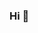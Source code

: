 ### Hi 👋

<!--
- 🔧 Systems programming, scientific computing, AI/ML and distributed systems development.
- 🔭 End-consumer facing application development.
- 🔭 [@wiscsoftware](https://github.com/wiscsoftware) - Software development, UI/UX design and implementation, cloud-native application development, cloud cost optimizations, AI/ML data-pipelines and AI agents implementation and modernization of legacy applications.
- 🔧 [@intbricks](https://github.com/intbricks) - Tools and services for data integrations for users of all technical levels.
- 🔨 [@anvilci](https://github.com/anvilci) - Low latency, low cost build tools.
- 🔨 [@wiscmath](https://github.com/wiscmath) - Tools and libraries for math, AI and ML.
- 🔭 Building tools and compilers for data, systems integrations and analytics. 
- 🔧 Systems programming, application development to scientific computing. 
- 🔨 Use Zig, Rust and Go.
-->

<!--
## Writings
* [Building and Installing LLVM on Apple Mac M1 and on Linux](./llvm-install.md)
* [LLVM Tool Chain](llvm-tool-chain.md)
* [Writing a Compiler Using LLVM: Cool Language](./compiler.md)
* [Writing a Compiler Using LLVM: Building a BigNum Calculator](https://github.com/rajikak/bignum/blob/main/README.md)
-->


<!--
### Projects
* [Design and Implementation of a REST API for Curricular data in Higher Education](https://github.com/rajikak/curricular-api) 
* [High performance EDI parser written in Zig](https://github.com/rajikak/edi)
* [Writing a Compiler Using LLVM: Building a BigNum Calculator](https://github.com/rajikak/bignum)
* [Collection of system tools written in Rust](https://github.com/rajikak/tool-chain)
* [Parser for parsing REST query parameters](https://github.com/rajikak/query-parser)
* [Collection of Zig examples](https://github.com/rajikak/zig-examples)
* [Collection of C systems programs](https://github.com/rajikak/system)
-->
